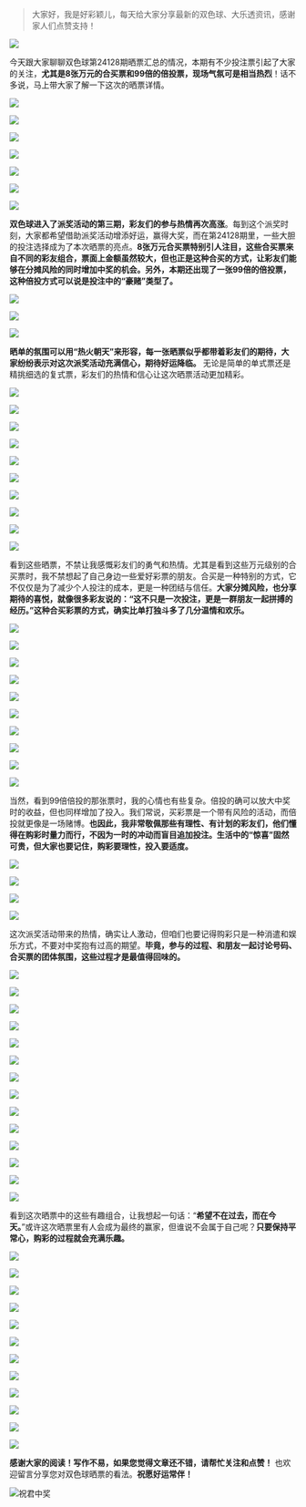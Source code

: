 > 大家好，我是好彩颖儿，每天给大家分享最新的双色球、大乐透资讯，感谢家人们点赞支持！

![](https://cdn.jsdelivr.net/gh/wangwenjie1314/PicCDN/2024-7-11/1720660897499-image.png)

今天跟大家聊聊双色球第24128期晒票汇总的情况，本期有不少投注票引起了大家的关注，**尤其是8张万元的合买票和99倍的倍投票，现场气氛可是相当热烈**！话不多说，马上带大家了解一下这次的晒票详情。


![](https://cdn.jsdelivr.net/gh/wangwenjie1314/PicCDN/2024-11-7/1730959874534-image.png)


![](https://cdn.jsdelivr.net/gh/wangwenjie1314/PicCDN/2024-11-7/1730960416408-image.png)


![](https://cdn.jsdelivr.net/gh/wangwenjie1314/PicCDN/2024-11-7/1730959693406-image.png)


![](https://cdn.jsdelivr.net/gh/wangwenjie1314/PicCDN/2024-11-7/1730959754823-image.png)


![](https://cdn.jsdelivr.net/gh/wangwenjie1314/PicCDN/2024-11-7/1730959814912-image.png)


![](https://cdn.jsdelivr.net/gh/wangwenjie1314/PicCDN/2024-11-7/1730965127643-image.png)


![](https://cdn.jsdelivr.net/gh/wangwenjie1314/PicCDN/2024-11-7/1730959931022-image.png)



**双色球进入了派奖活动的第三期，彩友们的参与热情再次高涨**。每到这个派奖时刻，大家都希望借助派奖活动增添好运，赢得大奖，而在第24128期里，一些大胆的投注选择成为了本次晒票的亮点。**8张万元合买票特别引人注目，这些合买票来自不同的彩友组合，票面上金额虽然较大，但也正是这种合买的方式，让彩友们能够在分摊风险的同时增加中奖的机会。另外，本期还出现了一张99倍的倍投票，这种倍投方式可以说是投注中的“豪赌”类型了。**


![](https://cdn.jsdelivr.net/gh/wangwenjie1314/PicCDN/2024-11-7/1730960403008-image.png)


![](https://cdn.jsdelivr.net/gh/wangwenjie1314/PicCDN/2024-11-7/1730960045400-image.png)

![](https://cdn.jsdelivr.net/gh/wangwenjie1314/PicCDN/2024-11-7/1730960238728-image.png)


**晒单的氛围可以用“热火朝天”来形容，每一张晒票似乎都带着彩友们的期待，大家纷纷表示对这次派奖活动充满信心，期待好运降临。** 无论是简单的单式票还是精挑细选的复式票，彩友们的热情和信心让这次晒票活动更加精彩。



![](https://cdn.jsdelivr.net/gh/wangwenjie1314/PicCDN/2024-11-7/1730965405320-image.png)

![](https://cdn.jsdelivr.net/gh/wangwenjie1314/PicCDN/2024-11-7/1730965399186-image.png)


![](https://cdn.jsdelivr.net/gh/wangwenjie1314/PicCDN/2024-11-7/1730960848472-image.png)

![](https://cdn.jsdelivr.net/gh/wangwenjie1314/PicCDN/2024-11-7/1730960794023-image.png)


![](https://cdn.jsdelivr.net/gh/wangwenjie1314/PicCDN/2024-11-7/1730960678958-image.png)


![](https://cdn.jsdelivr.net/gh/wangwenjie1314/PicCDN/2024-11-7/1730965430244-image.png)


![](https://cdn.jsdelivr.net/gh/wangwenjie1314/PicCDN/2024-11-7/1730960630947-image.png)


![](https://cdn.jsdelivr.net/gh/wangwenjie1314/PicCDN/2024-11-7/1730965456388-image.png)

![](https://cdn.jsdelivr.net/gh/wangwenjie1314/PicCDN/2024-11-7/1730965444564-image.png)


![](https://cdn.jsdelivr.net/gh/wangwenjie1314/PicCDN/2024-11-7/1730955993310-image.png)

看到这些晒票，不禁让我感慨彩友们的勇气和热情。尤其是看到这些万元级别的合买票时，我不禁想起了自己身边一些爱好彩票的朋友。合买是一种特别的方式，它不仅仅是为了减少个人投注的成本，更是一种团结与信任。**大家分摊风险，也分享期待的喜悦，就像很多彩友说的：“这不只是一次投注，更是一群朋友一起拼搏的经历。”这种合买彩票的方式，确实比单打独斗多了几分温情和欢乐。**


![](https://cdn.jsdelivr.net/gh/wangwenjie1314/PicCDN/2024-11-7/1730965482147-image.png)

![](https://cdn.jsdelivr.net/gh/wangwenjie1314/PicCDN/2024-11-7/1730965474867-image.png)

![](https://cdn.jsdelivr.net/gh/wangwenjie1314/PicCDN/2024-11-7/1730965467798-image.png)

![](https://cdn.jsdelivr.net/gh/wangwenjie1314/PicCDN/2024-11-7/1730965418003-image.png)

![](https://cdn.jsdelivr.net/gh/wangwenjie1314/PicCDN/2024-11-7/1730960706287-image.png)


![](https://cdn.jsdelivr.net/gh/wangwenjie1314/PicCDN/2024-11-7/1730965494427-image.png)


![](https://cdn.jsdelivr.net/gh/wangwenjie1314/PicCDN/2024-11-7/1730960519981-image.png)


![](https://cdn.jsdelivr.net/gh/wangwenjie1314/PicCDN/2024-11-7/1730960569770-image.png)

![](https://cdn.jsdelivr.net/gh/wangwenjie1314/PicCDN/2024-11-7/1730960308567-image.png)

![](https://cdn.jsdelivr.net/gh/wangwenjie1314/PicCDN/2024-11-7/1730956002309-image.png)


当然，看到99倍倍投的那张票时，我的心情也有些复杂。倍投的确可以放大中奖时的收益，但也同样增加了投入。我们常说，买彩票是一个带有风险的活动，而倍投就更像是一场赌博。**也因此，我非常敬佩那些有理性、有计划的彩友们，他们懂得在购彩时量力而行，不因为一时的冲动而盲目追加投注。生活中的“惊喜”固然可贵，但大家也要记住，购彩要理性，投入要适度。**


![](https://cdn.jsdelivr.net/gh/wangwenjie1314/PicCDN/2024-11-7/1730965515977-image.png)


![](https://cdn.jsdelivr.net/gh/wangwenjie1314/PicCDN/2024-11-7/1730960441809-image.png)


![](https://cdn.jsdelivr.net/gh/wangwenjie1314/PicCDN/2024-11-7/1730959626154-image.png)

![](https://cdn.jsdelivr.net/gh/wangwenjie1314/PicCDN/2024-11-7/1730959617074-image.png)


这次派奖活动带来的热情，确实让人激动，但咱们也要记得购彩只是一种消遣和娱乐方式，不要对中奖抱有过高的期望。**毕竟，参与的过程、和朋友一起讨论号码、合买票的团体氛围，这些过程才是最值得回味的。**



![](https://cdn.jsdelivr.net/gh/wangwenjie1314/PicCDN/2024-11-7/1730963699512-image.png)

![](https://cdn.jsdelivr.net/gh/wangwenjie1314/PicCDN/2024-11-7/1730963704511-image.png)


![](https://cdn.jsdelivr.net/gh/wangwenjie1314/PicCDN/2024-11-7/1730963642503-image.png)

![](https://cdn.jsdelivr.net/gh/wangwenjie1314/PicCDN/2024-11-7/1730963637934-image.png)


![](https://cdn.jsdelivr.net/gh/wangwenjie1314/PicCDN/2024-11-7/1730963539223-image.png)


![](https://cdn.jsdelivr.net/gh/wangwenjie1314/PicCDN/2024-11-7/1730963631302-image.png)

![](https://cdn.jsdelivr.net/gh/wangwenjie1314/PicCDN/2024-11-7/1730963627686-image.png)

![](https://cdn.jsdelivr.net/gh/wangwenjie1314/PicCDN/2024-11-7/1730963623667-image.png)

![](https://cdn.jsdelivr.net/gh/wangwenjie1314/PicCDN/2024-11-7/1730959531826-image.png)

![](https://cdn.jsdelivr.net/gh/wangwenjie1314/PicCDN/2024-11-7/1730963562941-image.png)

![](https://cdn.jsdelivr.net/gh/wangwenjie1314/PicCDN/2024-11-7/1730963555386-image.png)

![](https://cdn.jsdelivr.net/gh/wangwenjie1314/PicCDN/2024-11-7/1730963547760-image.png)


![](https://cdn.jsdelivr.net/gh/wangwenjie1314/PicCDN/2024-11-7/1730963569458-image.png)


![](https://cdn.jsdelivr.net/gh/wangwenjie1314/PicCDN/2024-11-7/1730963575227-image.png)


看到这次晒票中的这些有趣组合，让我想起一句话：“**希望不在过去，而在今天。**”或许这次晒票里有人会成为最终的赢家，但谁说不会属于自己呢？**只要保持平常心，购彩的过程就会充满乐趣。**



![](https://cdn.jsdelivr.net/gh/wangwenjie1314/PicCDN/2024-11-7/1730956060470-image.png)

![](https://cdn.jsdelivr.net/gh/wangwenjie1314/PicCDN/2024-11-7/1730942058830-image.png)

![](https://cdn.jsdelivr.net/gh/wangwenjie1314/PicCDN/2024-11-7/1730942081144-image.png)


![](https://cdn.jsdelivr.net/gh/wangwenjie1314/PicCDN/2024-11-7/1730963673366-image.png)

![](https://cdn.jsdelivr.net/gh/wangwenjie1314/PicCDN/2024-11-7/1730963668924-image.png)

![](https://cdn.jsdelivr.net/gh/wangwenjie1314/PicCDN/2024-11-7/1730963662239-image.png)

![](https://cdn.jsdelivr.net/gh/wangwenjie1314/PicCDN/2024-11-7/1730963658487-image.png)

![](https://cdn.jsdelivr.net/gh/wangwenjie1314/PicCDN/2024-11-7/1730963692405-image.png)

![](https://cdn.jsdelivr.net/gh/wangwenjie1314/PicCDN/2024-11-7/1730963687420-image.png)

![](https://cdn.jsdelivr.net/gh/wangwenjie1314/PicCDN/2024-11-7/1730963684394-image.png)

![](https://cdn.jsdelivr.net/gh/wangwenjie1314/PicCDN/2024-11-7/1730963680606-image.png)

![](https://cdn.jsdelivr.net/gh/wangwenjie1314/PicCDN/2024-11-7/1730963526861-image.png)


**感谢大家的阅读！写作不易，如果您觉得文章还不错，请帮忙关注和点赞！** 也欢迎留言分享您对双色球晒票的看法。**祝愿好运常伴！**


![祝君中奖](https://cdn.jsdelivr.net/gh/wangwenjie1314/PicCDN/2024-11-7/1730965583082-image.png)
